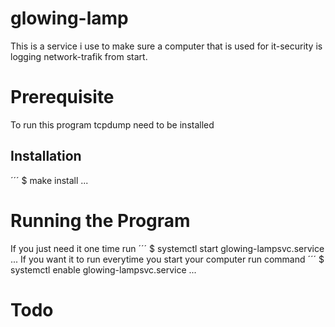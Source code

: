 # glowing-lamp
This is a service i use to make sure a computer that is used for it-security is logging network-trafik from start.


# Prerequisite
To run this program tcpdump need to be installed
## Installation 
´´´
$ make install
...
# Running the Program

If you just need it one time run
´´´
$ systemctl start glowing-lampsvc.service
...
If you want it to run everytime you start your computer run command
´´´
$ systemctl enable glowing-lampsvc.service
...

# Todo 
